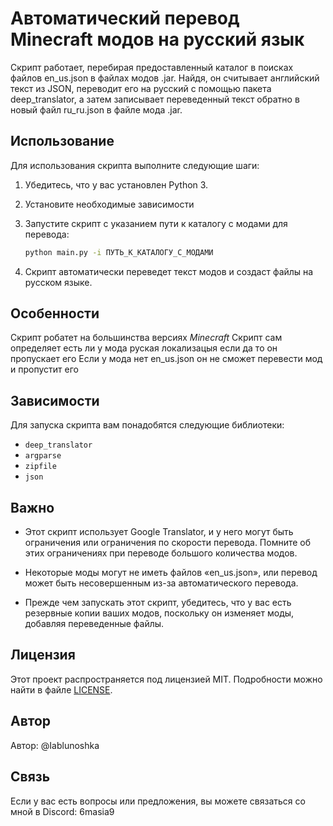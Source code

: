 
# Автоматический перевод Minecraft модов на русский язык

Скрипт работает, перебирая предоставленный каталог в поисках файлов en_us.json в файлах модов .jar. Найдя, он считывает английский текст из JSON, переводит его на русский с помощью пакета deep_translator, а затем записывает переведенный текст обратно в новый файл ru_ru.json в файле мода .jar.

## Использование

Для использования скрипта выполните следующие шаги:

1. Убедитесь, что у вас установлен Python 3.
2. Установите необходимые зависимости
3. Запустите скрипт с указанием пути к каталогу с модами для перевода:

   ```bash
   python main.py -i ПУТЬ_К_КАТАЛОГУ_С_МОДАМИ
   ```

4. Скрипт автоматически переведет текст модов и создаст файлы на русском языке.

## Особенности

 Скрипт робатет на большинства версияx *Minecraft*
 Скрипт сам определяет есть ли у мода руская локализацыя если да то он пропускает его
 Если у мода нет  en_us.json он не сможет перевести мод и пропустит его

## Зависимости

Для запуска скрипта вам понадобятся следующие библиотеки:

- `deep_translator`
- `argparse`
- `zipfile`
- `json`

## Важно
- Этот скрипт использует Google Translator, и у него могут быть ограничения или ограничения по скорости перевода. Помните об этих ограничениях при переводе большого количества модов.

- Некоторые моды могут не иметь файлов «en_us.json», или перевод может быть несовершенным из-за автоматического перевода.

- Прежде чем запускать этот скрипт, убедитесь, что у вас есть резервные копии ваших модов, поскольку он изменяет моды, добавляя переведенные файлы.

## Лицензия

Этот проект распространяется под лицензией MIT. Подробности можно найти в файле [LICENSE](LICENSE).

## Автор

Автор: @Iablunoshka

## Связь

Если у вас есть вопросы или предложения, вы можете связаться со мной в Discord: 6masia9
